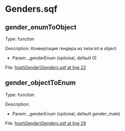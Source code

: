 # Genders.sqf

## gender_enumToObject

Type: function

Description: Конвертация гендера из типа int в object
- Param: _genderEnum (optional, default 0)

File: [host\Gender\Genders.sqf at line 22](../../../Src/host/Gender/Genders.sqf#L22)
## gender_objectToEnum

Type: function

Description: 
- Param: _genderEnum (optional, default gender_male)

File: [host\Gender\Genders.sqf at line 29](../../../Src/host/Gender/Genders.sqf#L29)
